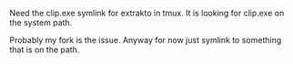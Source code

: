 Need the clip.exe symlink for extrakto in tmux. It is looking for clip.exe on the system path.

Probably my fork is the issue. Anyway for now just symlink to something that is on the path.

